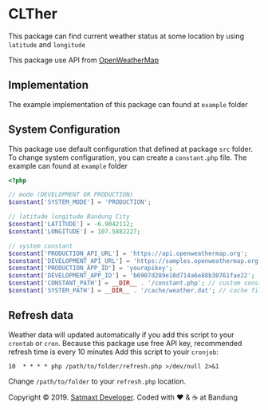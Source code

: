 # CLTher

This package can find current weather status at some location by using ``latitude`` and ``longitude``

This package use API from [OpenWeatherMap](https://openweathermap.org)

## Implementation
The example implementation of this package can found at ``example`` folder

## System Configuration
This package use default configuration that defined at package ``src`` folder.
To change system configuration, you can create a ``constant.php`` file. The example can found at ``example`` folder

```php
<?php

// mode (DEVELOPMENT OR PRODUCTION)
$constant['SYSTEM_MODE'] = 'PRODUCTION';

// latitude longitude Bandung City
$constant['LATITUDE'] = -6.9042112;
$constant['LONGITUDE'] = 107.5882227;

// system constant
$constant['PRODUCTION_API_URL'] = 'https://api.openweathermap.org';
$constant['DEVELOPMENT_API_URL'] = 'https://samples.openweathermap.org';
$constant['PRODUCTION_APP_ID'] = 'yourapikey';
$constant['DEVELOPMENT_APP_ID'] = 'b6907d289e10d714a6e88b30761fae22';
$constant['CONSTANT_PATH'] = __DIR__ . '/constant.php'; // custom constant file
$constant['SYSTEM_PATH'] = __DIR__ . '/cache/weather.dat'; // cache file name
```

## Refresh data
Weather data will updated automatically if you add this script to your ``crontab`` or ``cron``.
Because this package use free API key, recommended refresh time is every 10 minutes
Add this script to youir ``cronjob``:
```
10  * * * * php /path/to/folder/refresh.php >/dev/null 2>&1
```
Change ``/path/to/folder`` to your ``refresh.php`` location.

Copyright &copy; 2019. [Satmaxt Developer](https://satmaxt.xyz). Coded with :heart: & :coffee: at Bandung